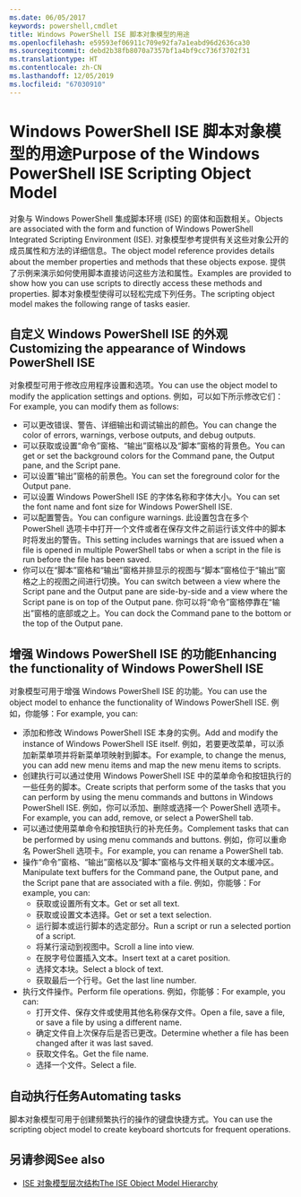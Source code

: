 ```yaml
---
ms.date: 06/05/2017
keywords: powershell,cmdlet
title: Windows PowerShell ISE 脚本对象模型的用途
ms.openlocfilehash: e59593ef06911c709e92fa7a1eabd96d2636ca30
ms.sourcegitcommit: debd2b38fb8070a7357bf1a4bf9cc736f3702f31
ms.translationtype: HT
ms.contentlocale: zh-CN
ms.lasthandoff: 12/05/2019
ms.locfileid: "67030910"
---
```

# <a name="purpose-of-the-windows-powershell-ise-scripting-object-model"></a><span data-ttu-id="67666-103">Windows PowerShell ISE 脚本对象模型的用途</span><span class="sxs-lookup"><span data-stu-id="67666-103">Purpose of the Windows PowerShell ISE Scripting Object Model</span></span>

<span data-ttu-id="67666-104">对象与 Windows PowerShell 集成脚本环境 (ISE) 的窗体和函数相关。</span><span class="sxs-lookup"><span data-stu-id="67666-104">Objects are associated with the form and function of Windows PowerShell Integrated Scripting Environment (ISE).</span></span> <span data-ttu-id="67666-105">对象模型参考提供有关这些对象公开的成员属性和方法的详细信息。</span><span class="sxs-lookup"><span data-stu-id="67666-105">The object model reference provides details about the member properties and methods that these objects expose.</span></span> <span data-ttu-id="67666-106">提供了示例来演示如何使用脚本直接访问这些方法和属性。</span><span class="sxs-lookup"><span data-stu-id="67666-106">Examples are provided to show how you can use scripts to directly access these methods and properties.</span></span> <span data-ttu-id="67666-107">脚本对象模型使得可以轻松完成下列任务。</span><span class="sxs-lookup"><span data-stu-id="67666-107">The scripting object model makes the following range of tasks easier.</span></span>

## <a name="customizing-the-appearance-of-windows-powershell-ise"></a><span data-ttu-id="67666-108">自定义 Windows PowerShell ISE 的外观</span><span class="sxs-lookup"><span data-stu-id="67666-108">Customizing the appearance of Windows PowerShell ISE</span></span>

<span data-ttu-id="67666-109">对象模型可用于修改应用程序设置和选项。</span><span class="sxs-lookup"><span data-stu-id="67666-109">You can use the object model to modify the application settings and options.</span></span> <span data-ttu-id="67666-110">例如，可以如下所示修改它们：</span><span class="sxs-lookup"><span data-stu-id="67666-110">For example, you can modify them as follows:</span></span>

- <span data-ttu-id="67666-111">可以更改错误、警告、详细输出和调试输出的颜色。</span><span class="sxs-lookup"><span data-stu-id="67666-111">You can change the color of errors, warnings, verbose outputs, and debug outputs.</span></span>
- <span data-ttu-id="67666-112">可以获取或设置“命令”窗格、“输出”窗格以及“脚本”窗格的背景色。</span><span class="sxs-lookup"><span data-stu-id="67666-112">You can get or set the background colors for the Command pane, the Output pane, and the Script pane.</span></span>
- <span data-ttu-id="67666-113">可以设置“输出”窗格的前景色。</span><span class="sxs-lookup"><span data-stu-id="67666-113">You can set the foreground color for the Output pane.</span></span>
- <span data-ttu-id="67666-114">可以设置 Windows PowerShell ISE 的字体名称和字体大小。</span><span class="sxs-lookup"><span data-stu-id="67666-114">You can set the font name and font size for Windows PowerShell ISE.</span></span>
- <span data-ttu-id="67666-115">可以配置警告。</span><span class="sxs-lookup"><span data-stu-id="67666-115">You can configure warnings.</span></span> <span data-ttu-id="67666-116">此设置包含在多个 PowerShell 选项卡中打开一个文件或者在保存文件之前运行该文件中的脚本时将发出的警告。</span><span class="sxs-lookup"><span data-stu-id="67666-116">This setting includes warnings that are issued when a file is opened in multiple PowerShell tabs or when a script in the file is run before the file has been saved.</span></span>
- <span data-ttu-id="67666-117">你可以在“脚本”窗格和“输出”窗格并排显示的视图与“脚本”窗格位于“输出”窗格之上的视图之间进行切换。</span><span class="sxs-lookup"><span data-stu-id="67666-117">You can switch between a view where the Script pane and the Output pane are side-by-side and a view where the Script pane is on top of the Output pane.</span></span> <span data-ttu-id="67666-118">你可以将“命令”窗格停靠在“输出”窗格的底部或之上。</span><span class="sxs-lookup"><span data-stu-id="67666-118">You can dock the Command pane to the bottom or the top of the Output pane.</span></span>

## <a name="enhancing-the-functionality-of-windows-powershell-ise"></a><span data-ttu-id="67666-119">增强 Windows PowerShell ISE 的功能</span><span class="sxs-lookup"><span data-stu-id="67666-119">Enhancing the functionality of Windows PowerShell ISE</span></span>

<span data-ttu-id="67666-120">对象模型可用于增强 Windows PowerShell ISE 的功能。</span><span class="sxs-lookup"><span data-stu-id="67666-120">You can use the object model to enhance the functionality of Windows PowerShell ISE.</span></span> <span data-ttu-id="67666-121">例如，你能够：</span><span class="sxs-lookup"><span data-stu-id="67666-121">For example, you can:</span></span>

- <span data-ttu-id="67666-122">添加和修改 Windows PowerShell ISE 本身的实例。</span><span class="sxs-lookup"><span data-stu-id="67666-122">Add and modify the instance of Windows PowerShell ISE itself.</span></span> <span data-ttu-id="67666-123">例如，若要更改菜单，可以添加新菜单项并将新菜单项映射到脚本。</span><span class="sxs-lookup"><span data-stu-id="67666-123">For example, to change the menus, you can add new menu items and map the new menu items to scripts.</span></span>
- <span data-ttu-id="67666-124">创建执行可以通过使用 Windows PowerShell ISE 中的菜单命令和按钮执行的一些任务的脚本。</span><span class="sxs-lookup"><span data-stu-id="67666-124">Create scripts that perform some of the tasks that you can perform by using the menu commands and buttons in Windows PowerShell ISE.</span></span> <span data-ttu-id="67666-125">例如，你可以添加、删除或选择一个 PowerShell 选项卡。</span><span class="sxs-lookup"><span data-stu-id="67666-125">For example, you can add, remove, or select a PowerShell tab.</span></span>
- <span data-ttu-id="67666-126">可以通过使用菜单命令和按钮执行的补充任务。</span><span class="sxs-lookup"><span data-stu-id="67666-126">Complement tasks that can be performed by using menu commands and buttons.</span></span> <span data-ttu-id="67666-127">例如，你可以重命名 PowerShell 选项卡。</span><span class="sxs-lookup"><span data-stu-id="67666-127">For example, you can rename a PowerShell tab.</span></span>
- <span data-ttu-id="67666-128">操作“命令”窗格、“输出”窗格以及“脚本”窗格与文件相关联的文本缓冲区。</span><span class="sxs-lookup"><span data-stu-id="67666-128">Manipulate text buffers for the Command pane, the Output pane, and the Script pane that are associated with a file.</span></span> <span data-ttu-id="67666-129">例如，你能够：</span><span class="sxs-lookup"><span data-stu-id="67666-129">For example, you can:</span></span>
  - <span data-ttu-id="67666-130">获取或设置所有文本。</span><span class="sxs-lookup"><span data-stu-id="67666-130">Get or set all text.</span></span>
  - <span data-ttu-id="67666-131">获取或设置文本选择。</span><span class="sxs-lookup"><span data-stu-id="67666-131">Get or set a text selection.</span></span>
  - <span data-ttu-id="67666-132">运行脚本或运行脚本的选定部分。</span><span class="sxs-lookup"><span data-stu-id="67666-132">Run a script or run a selected portion of a script.</span></span>
  - <span data-ttu-id="67666-133">将某行滚动到视图中。</span><span class="sxs-lookup"><span data-stu-id="67666-133">Scroll a line into view.</span></span>
  - <span data-ttu-id="67666-134">在脱字号位置插入文本。</span><span class="sxs-lookup"><span data-stu-id="67666-134">Insert text at a caret position.</span></span>
  - <span data-ttu-id="67666-135">选择文本块。</span><span class="sxs-lookup"><span data-stu-id="67666-135">Select a block of text.</span></span>
  - <span data-ttu-id="67666-136">获取最后一个行号。</span><span class="sxs-lookup"><span data-stu-id="67666-136">Get the last line number.</span></span>
- <span data-ttu-id="67666-137">执行文件操作。</span><span class="sxs-lookup"><span data-stu-id="67666-137">Perform file operations.</span></span> <span data-ttu-id="67666-138">例如，你能够：</span><span class="sxs-lookup"><span data-stu-id="67666-138">For example, you can:</span></span>
  - <span data-ttu-id="67666-139">打开文件、保存文件或使用其他名称保存文件。</span><span class="sxs-lookup"><span data-stu-id="67666-139">Open a file, save a file, or save a file by using a different name.</span></span>
  - <span data-ttu-id="67666-140">确定文件自上次保存后是否已更改。</span><span class="sxs-lookup"><span data-stu-id="67666-140">Determine whether a file has been changed after it was last saved.</span></span>
  - <span data-ttu-id="67666-141">获取文件名。</span><span class="sxs-lookup"><span data-stu-id="67666-141">Get the file name.</span></span>
  - <span data-ttu-id="67666-142">选择一个文件。</span><span class="sxs-lookup"><span data-stu-id="67666-142">Select a file.</span></span>

## <a name="automating-tasks"></a><span data-ttu-id="67666-143">自动执行任务</span><span class="sxs-lookup"><span data-stu-id="67666-143">Automating tasks</span></span>

<span data-ttu-id="67666-144">脚本对象模型可用于创建频繁执行的操作的键盘快捷方式。</span><span class="sxs-lookup"><span data-stu-id="67666-144">You can use the scripting object model to create keyboard shortcuts for frequent operations.</span></span>

## <a name="see-also"></a><span data-ttu-id="67666-145">另请参阅</span><span class="sxs-lookup"><span data-stu-id="67666-145">See also</span></span>

- [<span data-ttu-id="67666-146">ISE 对象模型层次结构</span><span class="sxs-lookup"><span data-stu-id="67666-146">The ISE Object Model Hierarchy</span></span>](The-ISE-Object-Model-Hierarchy.md)
